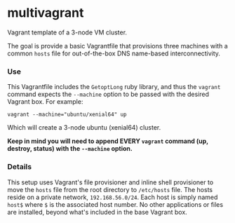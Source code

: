 # multivagrant
Vagrant template of a 3-node VM cluster.

The goal is provide a basic Vagrantfile that provisions three machines with a common `hosts` file for out-of-the-box DNS name-based interconnectivity.

### Use

This Vagrantfile includes the `GetoptLong` ruby library, and thus the `vagrant` command expects the `--machine` option to be passed with the desired Vagrant box. For example:  

`vagrant --machine="ubuntu/xenial64" up`

Which will create a 3-node ubuntu (xenial64) cluster.

**Keep in mind you will need to append EVERY `vagrant` command (up, destroy, status) with the `--machine` option.**

### Details

This setup uses Vagrant's file provisioner and inline shell provisioner to move the `hosts` file from the root directory to `/etc/hosts` file. The hosts reside on a private network, `192.168.56.0/24`. Each host is simply named `host$` where `$` is the associated host number. No other applications or files are installed, beyond what's included in the base Vagrant box.

